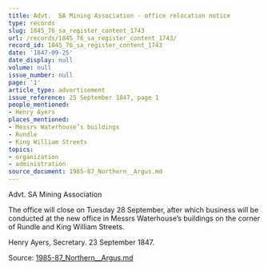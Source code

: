 ```yaml
---
title: Advt.  SA Mining Association - office relocation notice
type: records
slug: 1845_76_sa_register_content_1743
url: /records/1845_76_sa_register_content_1743/
record_id: 1845_76_sa_register_content_1743
date: '1847-09-25'
date_display: null
volume: null
issue_number: null
page: '1'
article_type: advertisement
issue_reference: 25 September 1847, page 1
people_mentioned:
- Henry Ayers
places_mentioned:
- Messrs Waterhouse’s buildings
- Rundle
- King William Streets
topics:
- organization
- administration
source_document: 1985-87_Northern__Argus.md
---
```


Advt.  SA Mining Association

The office will close on Tuesday 28 September, after which business will be conducted at the new office in Messrs Waterhouse’s buildings on the corner of Rundle and King William Streets.

Henry Ayers, Secretary.  23 September 1847.

Source: [1985-87_Northern__Argus.md](/downloads/markdown/1985-87_Northern__Argus.md)
